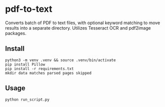 # pdf-to-text

Converts batch of PDF to text files, with optional keyword matching to move results into a separate directory. Utilizes Tesseract OCR and pdf2image packages.

## Install

```
python3 -m venv .venv && source .venv/bin/activate
pip install Pillow
pip install -r requirements.txt
mkdir data matches parsed pages skipped
```

## Usage

```
python run_script.py
```
